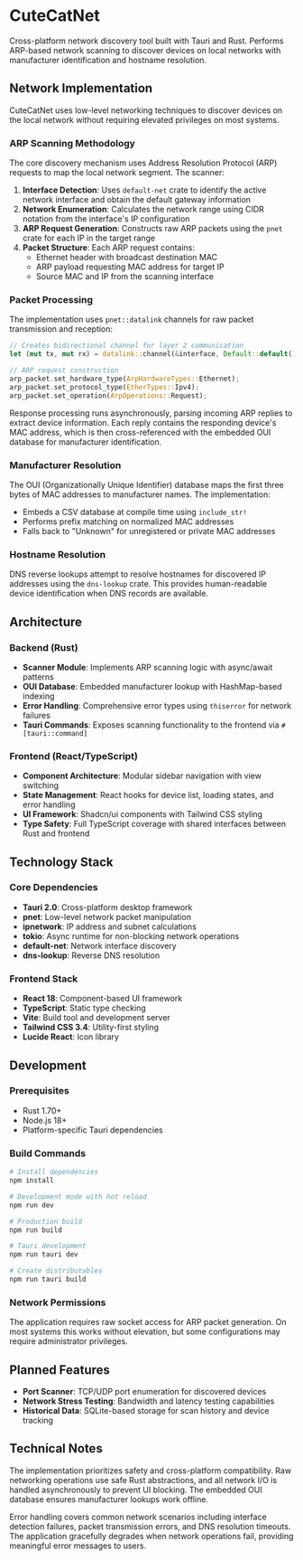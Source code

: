 # CuteCatNet

Cross-platform network discovery tool built with Tauri and Rust. Performs ARP-based network scanning to discover devices on local networks with manufacturer identification and hostname resolution.

## Network Implementation

CuteCatNet uses low-level networking techniques to discover devices on the local network without requiring elevated privileges on most systems.

### ARP Scanning Methodology

The core discovery mechanism uses Address Resolution Protocol (ARP) requests to map the local network segment. The scanner:

1. **Interface Detection**: Uses `default-net` crate to identify the active network interface and obtain the default gateway information
2. **Network Enumeration**: Calculates the network range using CIDR notation from the interface's IP configuration
3. **ARP Request Generation**: Constructs raw ARP packets using the `pnet` crate for each IP in the target range
4. **Packet Structure**: Each ARP request contains:
   - Ethernet header with broadcast destination MAC
   - ARP payload requesting MAC address for target IP
   - Source MAC and IP from the scanning interface

### Packet Processing

The implementation uses `pnet::datalink` channels for raw packet transmission and reception:

```rust
// Creates bidirectional channel for layer 2 communication
let (mut tx, mut rx) = datalink::channel(&interface, Default::default())?;

// ARP request construction
arp_packet.set_hardware_type(ArpHardwareTypes::Ethernet);
arp_packet.set_protocol_type(EtherTypes::Ipv4);
arp_packet.set_operation(ArpOperations::Request);
```

Response processing runs asynchronously, parsing incoming ARP replies to extract device information. Each reply contains the responding device's MAC address, which is then cross-referenced with the embedded OUI database for manufacturer identification.

### Manufacturer Resolution

The OUI (Organizationally Unique Identifier) database maps the first three bytes of MAC addresses to manufacturer names. The implementation:

- Embeds a CSV database at compile time using `include_str!`
- Performs prefix matching on normalized MAC addresses
- Falls back to "Unknown" for unregistered or private MAC addresses

### Hostname Resolution

DNS reverse lookups attempt to resolve hostnames for discovered IP addresses using the `dns-lookup` crate. This provides human-readable device identification when DNS records are available.

## Architecture

### Backend (Rust)

- **Scanner Module**: Implements ARP scanning logic with async/await patterns
- **OUI Database**: Embedded manufacturer lookup with HashMap-based indexing
- **Error Handling**: Comprehensive error types using `thiserror` for network failures
- **Tauri Commands**: Exposes scanning functionality to the frontend via `#[tauri::command]`

### Frontend (React/TypeScript)

- **Component Architecture**: Modular sidebar navigation with view switching
- **State Management**: React hooks for device list, loading states, and error handling
- **UI Framework**: Shadcn/ui components with Tailwind CSS styling
- **Type Safety**: Full TypeScript coverage with shared interfaces between Rust and frontend

## Technology Stack

### Core Dependencies

- **Tauri 2.0**: Cross-platform desktop framework
- **pnet**: Low-level network packet manipulation
- **ipnetwork**: IP address and subnet calculations
- **tokio**: Async runtime for non-blocking network operations
- **default-net**: Network interface discovery
- **dns-lookup**: Reverse DNS resolution

### Frontend Stack

- **React 18**: Component-based UI framework
- **TypeScript**: Static type checking
- **Vite**: Build tool and development server
- **Tailwind CSS 3.4**: Utility-first styling
- **Lucide React**: Icon library

## Development

### Prerequisites

- Rust 1.70+
- Node.js 18+
- Platform-specific Tauri dependencies

### Build Commands

```bash
# Install dependencies
npm install

# Development mode with hot reload
npm run dev

# Production build
npm run build

# Tauri development
npm run tauri dev

# Create distributables
npm run tauri build
```

### Network Permissions

The application requires raw socket access for ARP packet generation. On most systems this works without elevation, but some configurations may require administrator privileges.

## Planned Features

- **Port Scanner**: TCP/UDP port enumeration for discovered devices
- **Network Stress Testing**: Bandwidth and latency testing capabilities
- **Historical Data**: SQLite-based storage for scan history and device tracking

## Technical Notes

The implementation prioritizes safety and cross-platform compatibility. Raw networking operations use safe Rust abstractions, and all network I/O is handled asynchronously to prevent UI blocking. The embedded OUI database ensures manufacturer lookups work offline.

Error handling covers common network scenarios including interface detection failures, packet transmission errors, and DNS resolution timeouts. The application gracefully degrades when network operations fail, providing meaningful error messages to users.